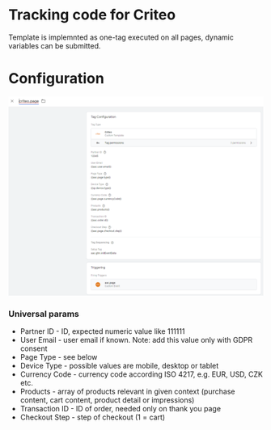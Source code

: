 # Tracking code for Criteo
Template is implemnted as one-tag executed on all pages, dynamic variables can be submitted.


# Configuration
![GTM template for Criteo](https://github.com/House-of-Rezac/criteo/blob/master/criteo.PNG?raw=true)


### Universal params
* Partner ID - ID, expected numeric value like 111111
* User Email - user email if known. Note: add this value only with GDPR consent
* Page Type - see below
* Device Type - possible values are mobile, desktop or tablet
* Currency Code - currency code according ISO 4217, e.g. EUR, USD, CZK etc.
* Products - array of products relevant in given context (purchase content, cart content, product detail or impressions)
* Transaction ID - ID of order, needed only on thank you page
* Checkout Step - step of checkout (1 = cart)

